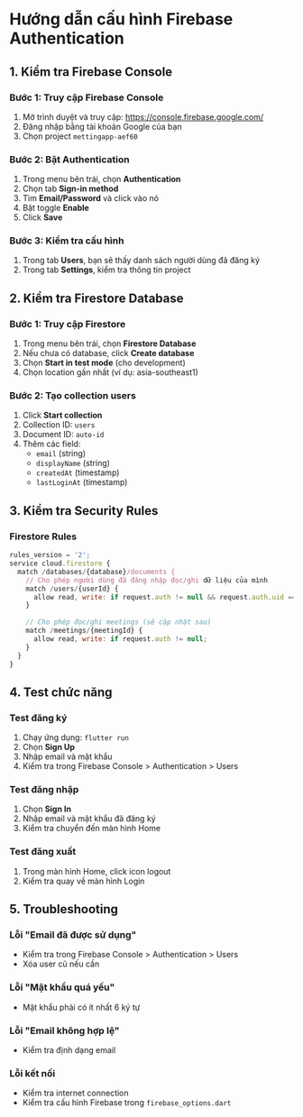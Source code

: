 # Hướng dẫn cấu hình Firebase Authentication

## 1. Kiểm tra Firebase Console

### Bước 1: Truy cập Firebase Console
1. Mở trình duyệt và truy cập: https://console.firebase.google.com/
2. Đăng nhập bằng tài khoản Google của bạn
3. Chọn project `mettingapp-aef60`

### Bước 2: Bật Authentication
1. Trong menu bên trái, chọn **Authentication**
2. Chọn tab **Sign-in method**
3. Tìm **Email/Password** và click vào nó
4. Bật toggle **Enable**
5. Click **Save**

### Bước 3: Kiểm tra cấu hình
1. Trong tab **Users**, bạn sẽ thấy danh sách người dùng đã đăng ký
2. Trong tab **Settings**, kiểm tra thông tin project

## 2. Kiểm tra Firestore Database

### Bước 1: Truy cập Firestore
1. Trong menu bên trái, chọn **Firestore Database**
2. Nếu chưa có database, click **Create database**
3. Chọn **Start in test mode** (cho development)
4. Chọn location gần nhất (ví dụ: asia-southeast1)

### Bước 2: Tạo collection users
1. Click **Start collection**
2. Collection ID: `users`
3. Document ID: `auto-id`
4. Thêm các field:
   - `email` (string)
   - `displayName` (string)
   - `createdAt` (timestamp)
   - `lastLoginAt` (timestamp)

## 3. Kiểm tra Security Rules

### Firestore Rules
```javascript
rules_version = '2';
service cloud.firestore {
  match /databases/{database}/documents {
    // Cho phép người dùng đã đăng nhập đọc/ghi dữ liệu của mình
    match /users/{userId} {
      allow read, write: if request.auth != null && request.auth.uid == userId;
    }
    
    // Cho phép đọc/ghi meetings (sẽ cập nhật sau)
    match /meetings/{meetingId} {
      allow read, write: if request.auth != null;
    }
  }
}
```

## 4. Test chức năng

### Test đăng ký
1. Chạy ứng dụng: `flutter run`
2. Chọn **Sign Up**
3. Nhập email và mật khẩu
4. Kiểm tra trong Firebase Console > Authentication > Users

### Test đăng nhập
1. Chọn **Sign In**
2. Nhập email và mật khẩu đã đăng ký
3. Kiểm tra chuyển đến màn hình Home

### Test đăng xuất
1. Trong màn hình Home, click icon logout
2. Kiểm tra quay về màn hình Login

## 5. Troubleshooting

### Lỗi "Email đã được sử dụng"
- Kiểm tra trong Firebase Console > Authentication > Users
- Xóa user cũ nếu cần

### Lỗi "Mật khẩu quá yếu"
- Mật khẩu phải có ít nhất 6 ký tự

### Lỗi "Email không hợp lệ"
- Kiểm tra định dạng email

### Lỗi kết nối
- Kiểm tra internet connection
- Kiểm tra cấu hình Firebase trong `firebase_options.dart` 
